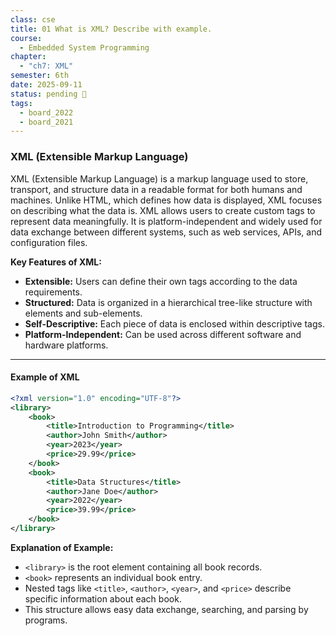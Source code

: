 ```yaml
---
class: cse
title: 01 What is XML? Describe with example.
course:
  - Embedded System Programming
chapter:
  - "ch7: XML"
semester: 6th
date: 2025-09-11
status: pending 🛑
tags:
  - board_2022
  - board_2021
---
```

### XML (Extensible Markup Language)

XML (Extensible Markup Language) is a markup language used to store, transport, and structure data in a readable format for both humans and machines. Unlike HTML, which defines how data is displayed, XML focuses on describing what the data is. XML allows users to create custom tags to represent data meaningfully. It is platform-independent and widely used for data exchange between different systems, such as web services, APIs, and configuration files.

**Key Features of XML:**

- **Extensible:** Users can define their own tags according to the data requirements.    
- **Structured:** Data is organized in a hierarchical tree-like structure with elements and sub-elements.    
- **Self-Descriptive:** Each piece of data is enclosed within descriptive tags.    
- **Platform-Independent:** Can be used across different software and hardware platforms.

---

#### Example of XML

```xml
<?xml version="1.0" encoding="UTF-8"?>
<library>
    <book>
        <title>Introduction to Programming</title>
        <author>John Smith</author>
        <year>2023</year>
        <price>29.99</price>
    </book>
    <book>
        <title>Data Structures</title>
        <author>Jane Doe</author>
        <year>2022</year>
        <price>39.99</price>
    </book>
</library>
```

**Explanation of Example:**

- `<library>` is the root element containing all book records.    
- `<book>` represents an individual book entry.    
- Nested tags like `<title>`, `<author>`, `<year>`, and `<price>` describe specific information about each book.    
- This structure allows easy data exchange, searching, and parsing by programs.